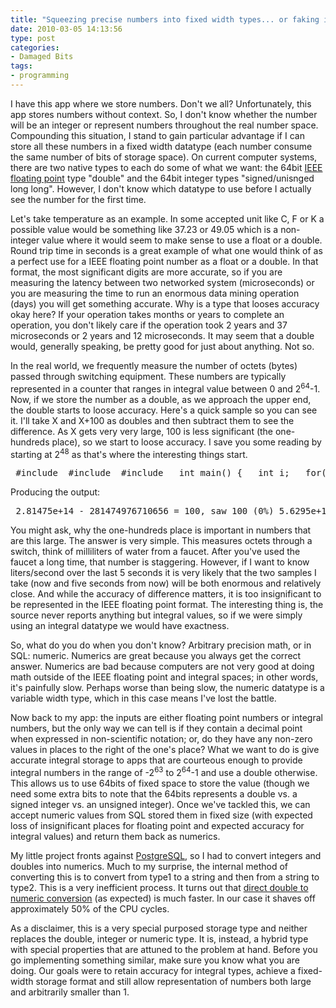 ```yaml
---
title: "Squeezing precise numbers into fixed width types... or faking it"
date: 2010-03-05 14:13:56
type: post
categories:
- Damaged Bits
tags:
- programming
---
```


<p>I have this app where we store numbers.  Don't we all?  Unfortunately, this app stores numbers without context.  So, I don't know whether the number will be an integer or represent numbers throughout the real number space.  Compounding this situation, I stand to gain particular advantage if I can store all these numbers in a fixed width datatype (each number consume the same number of bits of storage space).  On current computer systems, there are two native types to each do some of what we want: the 64bit <a href="http://en.wikipedia.org/wiki/IEEE_754-2008">IEEE floating point</a> type "double" and the 64bit integer types "signed/unisnged long long".  However, I don't know which datatype to use before I actually see the number for the first time.</p>  <p>Let's take temperature as an example.  In some accepted unit like C, F or K a possible value would be something like 37.23 or 49.05 which is a non-integer value where it would seem to make sense to use a float or a double.  Round trip time in seconds is a great example of what one would think of as a perfect use for a IEEE floating point number as a float or a double.  In that format, the most significant digits are more accurate, so if you are measuring the latency between two networked system (microseconds) or you are measuring the time to run an enormous data mining operation (days) you will get something accurate.  Why is a type that looses accuracy okay here?  If your operation takes months or years to complete an operation, you don't likely care if the operation took 2 years and 37 microseconds or 2 years and 12 microseconds.  It may seem that a double would, generally speaking, be pretty good for just about anything.  Not so.</p>  <p>In the real world, we frequently measure the number of octets (bytes) passed through switching equipment.  These numbers are typically represented in a counter that ranges in integral value between 0 and 2<sup>64</sup>-1.  Now, if we store the number as a double, as we approach the upper end, the double starts to loose accuracy.  Here's a quick sample so you can see it.  I'll take X and X+100 as doubles and then subtract them to see the difference.  As X gets very very large, 100 is less significant (the one-hundreds place), so we start to loose accuracy.  I save you some reading by starting at 2<sup>48</sup> as that's where the interesting things start.</p>  <pre> #include <stdio.h> #include <stdint.h> #include <math.h>  int main() {   int i;   for(i=48;i<63;i++) {     uint64_t i1 = 1;     double d1;     i1 <<= i;     d1 = (double)(i1 + 100);     printf("%g - %llu = 100, saw %llu (%g%%)\ ",            d1, i1, (uint64_t)d1 - i1,            fabs((double)((uint64_t)d1 - i1)-100.0));   } } </pre>  <p>Producing the output:</p>  <pre> 2.81475e+14 - 281474976710656 = 100, saw 100 (0%) 5.6295e+14 - 562949953421312 = 100, saw 100 (0%) 1.1259e+15 - 1125899906842624 = 100, saw 100 (0%) 2.2518e+15 - 2251799813685248 = 100, saw 100 (0%) 4.5036e+15 - 4503599627370496 = 100, saw 100 (0%) 9.0072e+15 - 9007199254740992 = 100, saw 100 (0%) 1.80144e+16 - 18014398509481984 = 100, saw 100 (0%) 3.60288e+16 - 36028797018963968 = 100, saw 96 (4%) 7.20576e+16 - 72057594037927936 = 100, saw 96 (4%) 1.44115e+17 - 144115188075855872 = 100, saw 96 (4%) 2.8823e+17 - 288230376151711744 = 100, saw 128 (28%) 5.76461e+17 - 576460752303423488 = 100, saw 128 (28%) 1.15292e+18 - 1152921504606846976 = 100, saw 0 (100%) 2.30584e+18 - 2305843009213693952 = 100, saw 0 (100%) 4.61169e+18 - 4611686018427387904 = 100, saw 0 (100%) </pre>  <p>You might ask, why the one-hundreds place is important in numbers that are this large.  The answer is very simple.  This measures octets through a switch, think of milliliters of water from a faucet.  After you've used the faucet a long time, that number is staggering.  However, if I want to know liters/second over the last 5 seconds it is very likely that the two samples I take (now and five seconds from now) will be both enormous and relatively close.  And while the accuracy of difference matters, it is too insignificant to be represented in the IEEE floating point format.  The interesting thing is, the source never reports anything but integral values, so if we were simply using an integral datatype we would have exactness.</p>  <p>So, what do you do when you don't know?  Arbitrary precision math, or in SQL: numeric.  Numerics are great because you always get the correct answer.  Numerics are bad because computers are not very good at doing math outside of the IEEE floating point and integral spaces; in other words, it's painfully slow.  Perhaps worse than being slow, the numeric datatype is a variable width type, which in this case means I've lost the battle.</p>  <p>Now back to my app: the inputs are either floating point numbers or integral numbers, but the only way we can tell is if they contain a decimal point when expressed in non-scientific notation; or, do they have any non-zero values in places to the right of the one's place?  What we want to do is give accurate integral storage to apps that are courteous enough to provide integral numbers in the range of -2<sup>63</sup> to 2<sup>64</sup>-1 and use a double otherwise.  This allows us to use 64bits of fixed space to store the value (though we need some extra bits to note that the 64bits represents a double vs. a signed integer vs. an unsigned integer).  Once we've tackled this, we can accept numeric values from SQL stored them in fixed size (with expected loss of insignificant places for floating point and expected accuracy for integral values) and return them back as numerics.</p>  <p>My little project fronts against <a href="http://postgresql.org">PostgreSQL</a>, so I had to convert integers and doubles into numerics.  Much to my surprise, the internal method of converting this is to convert from type1 to a string and then from a string to type2.  This is a very inefficient process.  It turns out that <a href="https://labs.omniti.com/pgsoltools/trunk/contrib/scratch/pg_type_to_numeric.c">direct double to numeric conversion</a> (as expected) is much faster.  In our case it shaves off approximately 50% of the CPU cycles.</p>  <p>As a disclaimer, this is a very special purposed storage type and neither replaces the double, integer or numeric type.  It is, instead, a hybrid type with special properties that are attuned to the problem at hand.  Before you go implementing something similar, make sure you know what you are doing.  Our goals were to retain accuracy for integral types, achieve a fixed-width storage format and still allow representation of numbers both large and arbitrarily smaller than 1.</p>
